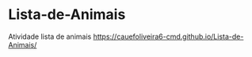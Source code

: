 # Lista-de-Animais
Atividade lista de animais
 https://cauefoliveira6-cmd.github.io/Lista-de-Animais/
